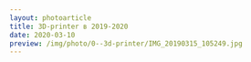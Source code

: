 ```yaml
---
layout: photoarticle
title: 3D-printer в 2019-2020
date: 2020-03-10
preview: /img/photo/0--3d-printer/IMG_20190315_105249.jpg
---
```


